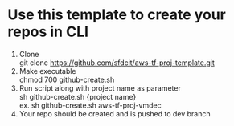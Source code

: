 # Use this template to create your repos in CLI

1. Clone \
   git clone https://github.com/sfdcit/aws-tf-proj-template.git
2. Make executable \
   chmod 700 github-create.sh
3. Run script along with project name as parameter \
   sh github-create.sh {project name} \
   ex. sh github-create.sh aws-tf-proj-vmdec 
4. Your repo should be created and is pushed to dev branch
   
